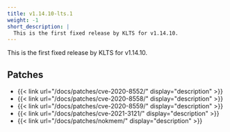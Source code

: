 ```yaml
---
title: v1.14.10-lts.1
weight: -1
short_description: |
  This is the first fixed release by KLTS for v1.14.10.
---
```


This is the first fixed release by KLTS for v1.14.10.

## Patches

- {{< link url="/docs/patches/cve-2020-8552/" display="description" >}}
- {{< link url="/docs/patches/cve-2020-8558/" display="description" >}}
- {{< link url="/docs/patches/cve-2020-8559/" display="description" >}}
- {{< link url="/docs/patches/cve-2021-3121/" display="description" >}}
- {{< link url="/docs/patches/nokmem/" display="description" >}}
